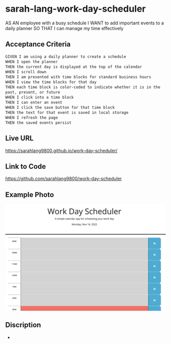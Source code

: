 # sarah-lang-work-day-scheduler

AS AN employee with a busy schedule
I WANT to add important events to a daily planner
SO THAT I can manage my time effectively

## Acceptance Criteria 
```
GIVEN I am using a daily planner to create a schedule
WHEN I open the planner
THEN the current day is displayed at the top of the calendar
WHEN I scroll down
THEN I am presented with time blocks for standard business hours
WHEN I view the time blocks for that day
THEN each time block is color-coded to indicate whether it is in the past, present, or future
WHEN I click into a time block
THEN I can enter an event
WHEN I click the save button for that time block
THEN the text for that event is saved in local storage
WHEN I refresh the page
THEN the saved events persist
```

## Live URL
https://sarahlang9800.github.io/work-day-scheduler/

## Link to Code
https://github.com/sarahlang9800/work-day-scheduler

## Example Photo 
![Work Day Scheduler Example Picture](/Assets/images/work-day-scheduler-exaple-photo.png)

## Discription 
* 